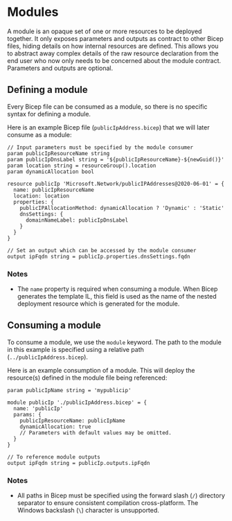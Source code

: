 # Modules

A module is an opaque set of one or more resources to be deployed together. It only exposes parameters and outputs as contract to other Bicep files, hiding details on how internal resources are defined. This allows you to abstract away complex details of the raw resource declaration from the end user who now only needs to be concerned about the module contract. Parameters and outputs are optional.

## Defining a module

Every Bicep file can be consumed as a module, so there is no specific syntax for defining a module.

Here is an example Bicep file (`publicIpAddress.bicep`) that we will later consume as a module:
```bicep
// Input parameters must be specified by the module consumer
param publicIpResourceName string
param publicIpDnsLabel string = '${publicIpResourceName}-${newGuid()}'
param location string = resourceGroup().location
param dynamicAllocation bool

resource publicIp 'Microsoft.Network/publicIPAddresses@2020-06-01' = {
  name: publicIpResourceName
  location: location
  properties: {
    publicIPAllocationMethod: dynamicAllocation ? 'Dynamic' : 'Static'
    dnsSettings: {
      domainNameLabel: publicIpDnsLabel
    }
  }
}

// Set an output which can be accessed by the module consumer
output ipFqdn string = publicIp.properties.dnsSettings.fqdn
```

### Notes
* The `name` property is required when consuming a module. When Bicep generates the template IL, this field is used as the name of the nested deployment resource which is generated for the module.

## Consuming a module

To consume a module, we use the `module` keyword. The path to the module in this example is specified using a relative path (`../publicIpAddress.bicep`).

Here is an example consumption of a module. This will deploy the resource(s) defined in the module file being referenced:
```bicep
param publicIpName string = 'mypublicip'

module publicIp './publicIpAddress.bicep' = {
  name: 'publicIp'
  params: {
    publicIpResourceName: publicIpName
    dynamicAllocation: true
    // Parameters with default values may be omitted.
  }
}

// To reference module outputs
output ipFqdn string = publicIp.outputs.ipFqdn
```

### Notes
* All paths in Bicep must be specified using the forward slash (`/`) directory separator to ensure consistent compilation cross-platform. The Windows backslash (`\`) character is unsupported.